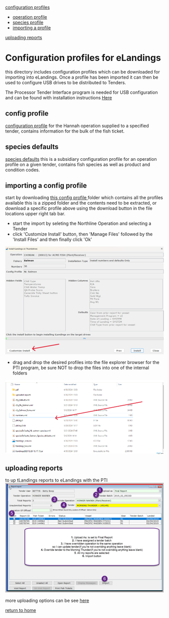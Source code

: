 [configuration profiles](#configuration-profiles-for-eLandings)
* [operation profile](../config/cfg_NL_Salmon.xml)
* [species profile](../config/speciesDefaults_NL-salmon-species.xml)
* [importing a profile](##importing-a-config-profile)
  
[uploading reports](##uploading-reports)

# Configuration profiles for eLandings
this directory includes configuration profiles which can be downloaded for importing into eLandings. Once a profile has been imported it can then be used to configure USB drives to be distributed to Tenders.

The Processor Tender Interface program is needed for USB configuration and can be found with installation instructions [Here](https://elandings.atlassian.net/wiki/spaces/doc/pages/65667094/2024+PTI+Download+Instructions)

## config profile
[configuration profile](../config/cfg_NL_Salmon.xml) for the Hannah operation supplied to a specified tender, contains information for the bulk of the fish ticket.

## species defaults
[species defaults](../config/speciesDefaults_NL-salmon-species.xml) this is a subsidiary configuration profile for an operation profile on a given tender, contains fish species as well as product and condition codes.

## importing a config profile
start by downloading <a href="https://github.com/purpleponker/Northline_eLandings/raw/main/data/config.zip" download="config.zip"> this config profile </a> folder which contains all the profiles available this is a zipped folder and the contents need to be extracted, or download a specific profile above using the download button in the file locations upper right tab bar.
- start the import by seleting the Northline Operation and selecting a Tender
- click 'Customize Install' button, then 'Manage Files' followed by the 'Install Files' and then finally click 'Ok'

![custom install location](../imgs/import_profile.png)
- drag and drop the desired profiles into the file explorer browser for the PTI program, be sure NOT to drop the files into one of the internal folders

![drag files here](../imgs/drag_here.png)

## uploading reports
to up tLandings reports to eLandings with the PTI
![uploading reports](../imgs/upload.png)

more uploading options can be see [here](https://elandings.atlassian.net/wiki/spaces/doc/pages/501285690/Uploading+Groundfish+Tickets+from+tLandings+with+the+PTI+into+eLandings)

[return to home](https://github.com/purpleponker/Northline_eLandings/blob/main/README.md)

